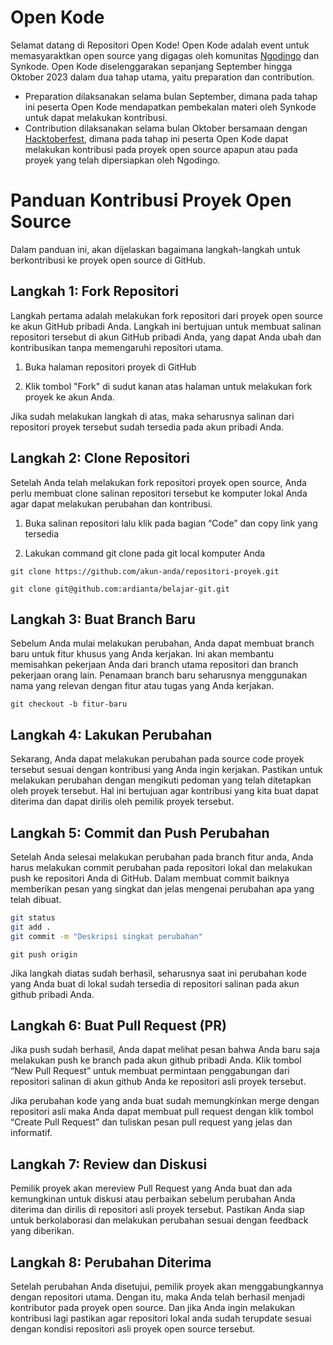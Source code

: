 # Open Kode

Selamat datang di Repositori Open Kode! Open Kode adalah event untuk memasyaraktkan open source yang digagas oleh komunitas [Ngodingo](https://github.com/ngodingo) dan Synkode. Open Kode diselenggarakan sepanjang September hingga Oktober 2023 dalam dua tahap utama, yaitu preparation dan contribution. 

- Preparation dilaksanakan selama bulan September, dimana pada tahap ini peserta Open Kode mendapatkan pembekalan materi oleh Synkode untuk dapat melakukan kontribusi.
- Contribution dilaksanakan selama bulan Oktober bersamaan dengan [Hacktoberfest]( https://www.petanikode.com/hacktoberfest/), dimana pada tahap ini peserta Open Kode dapat melakukan kontribusi pada proyek open source apapun atau pada proyek yang telah dipersiapkan oleh Ngodingo.

# Panduan Kontribusi Proyek Open Source

Dalam panduan ini, akan dijelaskan bagaimana langkah-langkah untuk berkontribusi ke proyek open source di GitHub.

## Langkah 1: Fork Repositori

Langkah pertama adalah melakukan fork repositori dari proyek open source ke akun GitHub pribadi Anda. Langkah ini bertujuan untuk membuat salinan repositori tersebut di akun GitHub pribadi Anda, yang dapat Anda ubah dan kontribusikan tanpa memengaruhi repositori utama.

1. Buka halaman repositori proyek di GitHub

2. Klik tombol "Fork" di sudut kanan atas halaman untuk melakukan fork proyek ke akun Anda.

Jika sudah melakukan langkah di atas, maka seharusnya salinan dari repositori proyek tersebut sudah tersedia pada akun pribadi Anda.

## Langkah 2: Clone Repositori

Setelah Anda telah melakukan fork repositori proyek open source, Anda perlu membuat clone salinan repositori tersebut ke komputer lokal Anda agar dapat melakukan perubahan dan kontribusi.

1.  Buka salinan repositori lalu klik pada bagian “Code” dan copy link yang tersedia

2.  Lakukan command git clone pada git local komputer Anda

```
git clone https://github.com/akun-anda/repositori-proyek.git
```
```
git clone git@github.com:ardianta/belajar-git.git
```

## Langkah 3: Buat Branch Baru

Sebelum Anda mulai melakukan perubahan, Anda dapat membuat branch baru untuk fitur khusus yang Anda kerjakan. Ini akan membantu memisahkan pekerjaan Anda dari branch utama repositori dan branch pekerjaan orang lain. Penamaan branch baru seharusnya menggunakan nama yang relevan dengan fitur atau tugas yang Anda kerjakan.

```
git checkout -b fitur-baru
```

## Langkah 4: Lakukan Perubahan

Sekarang, Anda dapat melakukan perubahan pada source code proyek tersebut sesuai dengan kontribusi yang Anda ingin kerjakan. Pastikan untuk melakukan perubahan dengan mengikuti pedoman yang telah ditetapkan oleh proyek tersebut. Hal ini bertujuan agar kontribusi yang kita buat dapat diterima dan dapat dirilis oleh pemilik proyek tersebut.

## Langkah 5: Commit dan Push Perubahan

Setelah Anda selesai melakukan perubahan pada branch fitur anda, Anda harus melakukan commit perubahan pada repositori lokal dan melakukan push ke repositori Anda di GitHub. Dalam membuat commit baiknya memberikan pesan yang singkat dan jelas mengenai perubahan apa yang telah dibuat. 

```bash
git status
git add .
git commit -m "Deskripsi singkat perubahan"
```
```
git push origin
```

Jika langkah diatas sudah berhasil, seharusnya saat ini perubahan kode yang Anda buat di lokal sudah tersedia di repositori salinan pada akun github pribadi Anda.

## Langkah 6: Buat Pull Request (PR)

Jika push sudah berhasil, Anda dapat melihat pesan bahwa Anda baru saja melakukan push ke branch pada akun github pribadi Anda. Klik tombol “New Pull Request” untuk membuat permintaan penggabungan dari repositori salinan di akun github Anda ke repositori asli proyek tersebut. 

Jika perubahan kode yang anda buat sudah memungkinkan merge dengan repositori asli maka Anda dapat membuat pull request dengan klik tombol “Create Pull Request” dan tuliskan pesan pull request yang jelas dan informatif.

## Langkah 7: Review dan Diskusi

Pemilik proyek akan mereview Pull Request yang Anda buat dan ada kemungkinan untuk diskusi atau perbaikan sebelum perubahan Anda diterima dan dirilis di repositori asli proyek tersebut. Pastikan Anda siap untuk berkolaborasi dan melakukan perubahan sesuai dengan feedback yang diberikan.

## Langkah 8: Perubahan Diterima

Setelah perubahan Anda disetujui, pemilik proyek akan menggabungkannya dengan repositori utama. Dengan itu, maka Anda telah berhasil menjadi kontributor pada proyek open source. Dan jika Anda ingin melakukan kontribusi lagi pastikan agar repositori lokal anda sudah terupdate sesuai dengan kondisi repositori asli proyek open source tersebut.
